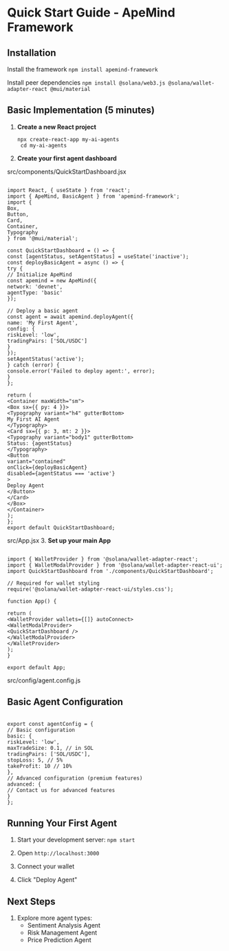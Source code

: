 # Quick Start Guide - ApeMind Framework

## Installation
Install the framework
`npm install apemind-framework
`

Install peer dependencies
`npm install @solana/web3.js @solana/wallet-adapter-react @mui/material
`


## Basic Implementation (5 minutes)

1. **Create a new React project**
   ```
   npx create-react-app my-ai-agents
    cd my-ai-agents
    ```

2. **Create your first agent dashboard**

src/components/QuickStartDashboard.jsx
```

import React, { useState } from 'react';
import { ApeMind, BasicAgent } from 'apemind-framework';
import {
Box,
Button,
Card,
Container,
Typography
} from '@mui/material';

const QuickStartDashboard = () => {
const [agentStatus, setAgentStatus] = useState('inactive');
const deployBasicAgent = async () => {
try {
// Initialize ApeMind
const apemind = new ApeMind({
network: 'devnet',
agentType: 'basic'
});

// Deploy a basic agent
const agent = await apemind.deployAgent({
name: 'My First Agent',
config: {
riskLevel: 'low',
tradingPairs: ['SOL/USDC']
}
});
setAgentStatus('active');
} catch (error) {
console.error('Failed to deploy agent:', error);
}
};

return (
<Container maxWidth="sm">
<Box sx={{ py: 4 }}>
<Typography variant="h4" gutterBottom>
My First AI Agent
</Typography>
<Card sx={{ p: 3, mt: 2 }}>
<Typography variant="body1" gutterBottom>
Status: {agentStatus}
</Typography>
<Button
variant="contained"
onClick={deployBasicAgent}
disabled={agentStatus === 'active'}
>
Deploy Agent
</Button>
</Card>
</Box>
</Container>
);
};
export default QuickStartDashboard;
```

src/App.jsx
3. **Set up your main App**
```

import { WalletProvider } from '@solana/wallet-adapter-react';
import { WalletModalProvider } from '@solana/wallet-adapter-react-ui';
import QuickStartDashboard from './components/QuickStartDashboard';

// Required for wallet styling
require('@solana/wallet-adapter-react-ui/styles.css');

function App() {

return (
<WalletProvider wallets={[]} autoConnect>
<WalletModalProvider>
<QuickStartDashboard />
</WalletModalProvider>
</WalletProvider>
);
}

export default App;
```

src/config/agent.config.js
## Basic Agent Configuration
```

export const agentConfig = {
// Basic configuration
basic: {
riskLevel: 'low',
maxTradeSize: 0.1, // in SOL
tradingPairs: ['SOL/USDC'],
stopLoss: 5, // 5%
takeProfit: 10 // 10%
},
// Advanced configuration (premium features)
advanced: {
// Contact us for advanced features
}
};
```

## Running Your First Agent
1. Start your development server:
   `npm start`

2. Open `http://localhost:3000`
3. Connect your wallet
4. Click "Deploy Agent"

## Next Steps

1. Explore more agent types:
   - Sentiment Analysis Agent
   - Risk Management Agent
   - Price Prediction Agent


